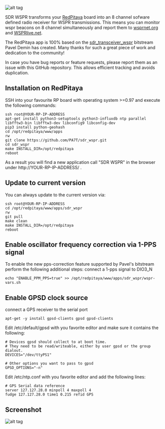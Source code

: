 ![alt tag](https://raw.githubusercontent.com/PA7T/sdr_wspr/master/info/icon.png)

SDR WSPR transforms your [RedPitaya](http://redpitaya.com/) board into an 8 channel sofware defined radio receiver for WSPR transmissions. This means you can monitor wspr beacons on 8 channel simultaneously and report them to [wsprnet.org](http://wsprnet.org/) and [WSPRlive.net](https://wsprlive.net/).

The RedPitaya app is 100% based on the [sdr_transceiver_wspr](http://pavel-demin.github.io/red-pitaya-notes/sdr-transceiver-wspr/) bitstream Pavel Demin has created. Many thanks for such a great piece of work and dedication to the community!

In case you have bug reports or feature requests, please report them as an issue with this GitHub repository. This allows efficient tracking and avoids duplication.

## Installation on RedPitaya
SSH into your favourite RP board with operating system >=0.97 and execute the following commands:
```shell
ssh root@YOUR-RP-IP-ADDRESS
apt-get install python3-setuptools python3-influxdb ntp parallel libfftw3-bin libfftw3-dev libconfig9 libconfig-dev
pip3 install python-geohash
cd /opt/redpitaya/www/apps
rw
git clone https://github.com/PA7T/sdr_wspr.git
cd sdr_wspr
make INSTALL_DIR=/opt/redpitaya
reboot
```
As a result you will find a new application call "SDR WSPR" in the browser under http://YOUR-RP-IP-ADDRESS/ .

## Update to current version
You can always update to the current version via:
```shell
ssh root@YOUR-RP-IP-ADDRESS
cd /opt/redpitaya/www/apps/sdr_wspr
rw
git pull
make clean
make INSTALL_DIR=/opt/redpitaya
reboot
```
## Enable oscillator frequency correction via 1-PPS signal
To enable the new pps-correction feature supported by Pavel's bitstream perform the following additional steps:
connect a 1-pps signal to DIO3_N
```shell
echo "ENABLE_PPM_PPS=true" >> /opt/redpitaya/www/apps/sdr_wspr/wspr-vars.sh
```

## Enable GPSD clock source
connect a GPS receiver to the serial port
```shell
apt-get -y install gpsd-clients gpsd gpsd-clients
```
Edit /etc/default/gpsd with you favorite editor and make sure it contains the following:
```shell
# Devices gpsd should collect to at boot time.
# They need to be read/writeable, either by user gpsd or the group dialout.
DEVICES="/dev/ttyPS1"

# Other options you want to pass to gpsd
GPSD_OPTIONS="-n"
```

Edit /etc/ntp.conf with you favorite editor and add the following lines:
```shell
# GPS Serial data reference
server 127.127.28.0 minpoll 4 maxpoll 4
fudge 127.127.28.0 time1 0.215 refid GPS
```

## Screenshot
![alt tag](https://raw.githubusercontent.com/PA7T/sdr_wspr/master/info/screenshot.png)

